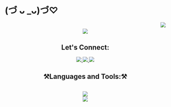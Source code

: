 <h1 > (づ ᴗ _ᴗ)づ♡</h1>
<img align="right" src="https://visitor-badge.laobi.icu/badge?page_id=TasneemAnas05.TasneemAnas05"/>
<h1 align="center">
<!--  <a href="https://git.io/typing-svg"> -->
   <img src="https://readme-typing-svg.herokuapp.com/?svg.herokuapp.com/?font=Righteous&amp;color=00FF7F&hex;size=60&amp;center=true&amp;vCenter=true&amp;width=500&amp;height=70&amp;duration=4000&amp;lines=Hello+Visitor!+👋;+I'm+Tasneem;+A+Front-end+Developer;+UI-UX+Designer;+Cat+lover+🐈"/>
</h1>   
<h2 align="center">Let's Connect:</h2>
<div align="center"> 
    <a href="https://Instagram.com/_she_.codes04">
   <img src="https://img.shields.io/badge/Instagram-0077B5?style=for-the-badge&amp;logo=instagram&amp;logoColor=white"/>
   </a>
    <a href="mailto:tasneemanas05@gmail.com">
       <img src="https://img.shields.io/badge/Gmail-333333?style=for-the-badge&amp;logo=gmail&amp;logoColor=red"/>
    </a>
   
   <a href="https://linkedin.com/in/tasnim-alsasa">
   <img src="https://img.shields.io/badge/LinkedIn-0077B5?style=for-the-badge&amp;logo=linkedin&amp;logoColor=white"/>
   </a>
   
</div>

<h2 align="center">⚒️Languages and Tools:⚒️</h2>
<br/>
<div align="center">
   <a href="https://skillicons.dev">
   <img src="https://skillicons.dev/icons?i=javascript,typescript,cpp,java,mysql,python,github"/>
   <br>
   <a>
   <img src="https://skillicons.dev/icons?i=react,bootstrap,html,css,figma,vscode,git"/>

   </a>
   
</div>
